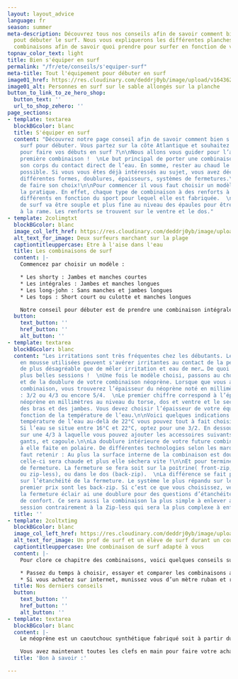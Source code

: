 ```yaml
---
layout: layout_advice
language: fr
season: summer
meta-description: Découvrez tous nos conseils afin de savoir comment bien s'équiper
  pout débuter le surf. Nous vous expliquerons les différentes planches de surf, les
  combinaisons afin de savoir quoi prendre pour surfer en fonction de votre niveau.
topnav_color_text: light
title: Bien s'équiper en surf
permalink: "/fr/ete/conseils/s'equiper-surf"
meta-title: Tout l'équipement pour débuter en surf
image01_href: https://res.cloudinary.com/deddrj0yb/image/upload/v1643624276/website/Surf%20Atlantic/IMG_7714_fsigmd.jpg
image01_alt: Personnes en surf sur le sable allongés sur la planche
button_to_link_to_ze_hero_shop:
  button_text: ''
  url_to_shop_zehero: ''
page_sections:
- template: textarea
  blockBGcolor: blanc
  title: S'équiper en surf
  content: "Découvrez notre page conseil afin de savoir comment bien s'équiper en
    surf pour débuter. Vous partez sur la côte Atlantique et souhaitez vous équiper
    pour faire vos débuts en surf ?\n\nNous allons vous guider pour l’achat de votre
    première combinaison !  \nLe but principal de porter une combinaison est d’isoler
    son corps du contact direct de l’eau. En somme, rester au chaud le plus longtemps
    possible. Si vous vous êtes déjà intéressés au sujet, vous avez découvert les
    différentes formes, doublures, épaisseurs, systèmes de fermetures.\n\nPas simple
    de faire son choix!\n\nPour commencer il vous faut choisir un modèle adapté à
    la pratique. En effet, chaque type de combinaison à des renforts à des endroits
    différents en fonction du sport pour lequel elle est fabriquée.  \nUne combinaison
    de surf va être souple et plus fine au niveau des épaules pour être confortable
    à la rame. Les renforts se trouvent sur le ventre et le dos."
- template: 2colimgtxt
  blockBGcolor: blanc
  image_col_left_href: https://res.cloudinary.com/deddrj0yb/image/upload/v1655882610/website/Surf%20Atlantic/arnaud-mesureur-17OxKyThYPo-unsplash.jpg
  alt_text_for_image: Deux surfeurs marchant sur la plage
  captiontitleuppercase: Etre à l'aise dans l'eau
  title: Les combinaisons de surf
  content: |-
    Commencez par choisir un modèle :

    * Les shorty : Jambes et manches courtes
    * Les intégrales : Jambes et manches longues
    * Les long-john : Sans manches et jambes longues
    * Les tops : Short court ou culotte et manches longues

    Notre conseil pour débuter est de prendre une combinaison intégrale. En effet, au-delà de vous garder au chaud, celle-ci va vous éviter les frottements entre la planche, vos jambes et l'intérieur de vos bras.
  button:
    text_button: ''
    href_button: ''
    alt_button: ''
- template: textarea
  blockBGcolor: blanc
  content: "Les irritations sont très fréquentes chez les débutants. Les planches
    en mousse utilisées peuvent s'avérer irritantes au contact de la peau. Et rien
    de plus désagréable que de mêler irritation et eau de mer… De quoi gâcher vos
    plus belles sessions !  \nUne fois le modèle choisi, passons au choix de l'épaisseur
    et de la doublure de votre combinaison néoprène. Lorsque que vous achetez une
    combinaison, vous trouverez l’épaisseur du néoprène noté en millimètres tel que
    : 3/2 ou 4/3 ou encore 5/4.  \nLe premier chiffre correspond à l’épaisseur du
    néoprène en millimètres au niveau du torse, dos et ventre et le second au niveau
    des bras et des jambes. Vous devez choisir l’épaisseur de votre équipement en
    fonction de la température de l’eau.\n\nVoici quelques indications :\n\nPour une
    température de l’eau au-delà de 22°C vous pouvez tout à fait choisir une 2/2.
    Si l’eau se situe entre 16°C et 22°C, optez pour une 3/2. En dessous de 16°C partez
    sur une 4/3 à laquelle vous pouvez ajouter les accessoires suivants : Chaussons,
    gants, et cagoule.\n\nLa doublure intérieure de votre future combinaison est quant
    à elle faite en polaire. De différentes technologies selon les marques. Ce qu’il
    faut retenir : Au plus la surface interne de la combinaison est doublée, plus
    celle-ci sera chaude et plus elle sèchera vite !\n\nEt pour terminer, le système
    de fermeture. La fermeture se fera soit sur la poitrine( front-zip, chest-zip
    ou zip-less), ou dans le dos (back-zip).  \nLa différence se fait principalement
    sur l’étanchéité de la fermeture. Le système le plus répandu sur les combinaisons
    premier prix sont les back-zip. Si c’est ce que vous choisissez, vérifiez que
    la fermeture éclair ai une doublure pour des questions d’étanchéité mais aussi
    de confort. Ce sera aussi la combinaison la plus simple à enlever après votre
    session contrairement à la Zip-less qui sera la plus complexe à enfiler et enlever…"
  title: ''
- template: 2coltxtimg
  blockBGcolor: blanc
  image_col_left_href: https://res.cloudinary.com/deddrj0yb/image/upload/v1651477288/website/Sama%20Sama/cours-de-surf-mimizan.jpg
  alt_text_for_image: Un prof de surf et un élève de surf durant un cours de surf
  captiontitleuppercase: Une combinaison de surf adapté à vous
  content: |-
    Pour clore ce chapitre des combinaisons, voici quelques conseils supplémentaires:

    * Passez du temps à choisir, essayer et comparer les combinaisons avant de vous en acheter une. Les tailles, les matières sont différentes d’une marque à l’autre.
    * Si vous achetez sur internet, munissez vous d’un mètre ruban et référez au Size chart de la combinaison qui vous a tapé dans l'œil. Une combinaison trop petite sera difficile à mettre, désagréable à porter. Une combinaison trop grande se remplira d’eau et ne fera plus office d’isolant.
  title: Nos derniers conseils
  button:
    text_button: ''
    href_button: ''
    alt_button: ''
- template: textarea
  blockBGcolor: blanc
  content: |-
    Le néoprène est un caoutchouc synthétique fabriqué soit à partir du pétrole soit à partir d’extraction de roche calcaire (limestone) qui a un impact environnemental coûteux. Certaines marques de surf ont décidé de chercher des alternatives et ont intégré 30% de pneus recyclés à leur néoprène, d’autres utilisent du caoutchouc naturel, ou encore un mélange de matières naturelles.

    Vous avez maintenant toutes les clefs en main pour faire votre achat de combinaison !
  title: 'Bon à savoir :'

---
```

